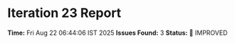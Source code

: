 # Iteration 23 Report
**Time:** Fri Aug 22 06:44:06 IST 2025
**Issues Found:** 3
**Status:** 🔧 IMPROVED
